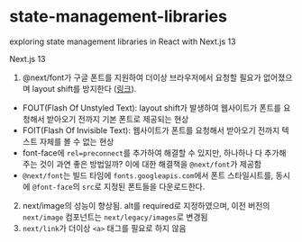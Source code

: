 # state-management-libraries

exploring state management libraries in React with Next.js 13

Next.js 13

1. @next/font가 구글 폰트를 지원하여 더이상 브라우저에서 요청할 필요가 없어졌으며 layout shift를 방지한다 (<a href="https://www.lydiahallie.io/blog/optimizing-webfonts-in-nextjs-13">링크</a>).

- FOUT(Flash Of Unstyled Text): layout shift가 발생하여 웹사이트가 폰트를 요청해서 받아오기 전까지 기본 폰트로 제공되는 현상
- FOIT(Flash Of Invisible Text): 웹사이트가 폰트를 요청해서 받아오기 전까지 텍스트 자체를 볼 수 없는 현상
- font-face에 `rel=preconnect`를 추가하여 해결할 수 있지만, 하나하나 다 추가해주는 것이 과연 좋은 방법일까? 이에 대한 해결책을 `@next/font`가 제공함
- `@next/font`는 빌드 타임에 `fonts.googleapis.com`에서 폰트 스타일시트를, 동시에 `@font-face`의 `src`로 지정된 폰트들을 다운로드한다.

2. next/image의 성능이 향상됨. alt를 required로 지정하였으며, 이전 버전의 `next/image` 컴포넌트는 `next/legacy/images`로 변경됨
3. `next/link`가 더이상 `<a>` 태그를 필요로 하지 않음
